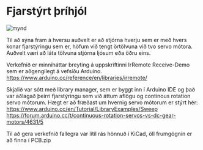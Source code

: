 # Fjarstýrt þríhjól

![mynd](https://i.imgur.com/SeaKBxO.jpg)

Til að sýna fram á hversu auðvelt er að stjórna hverju sem er með hvers konar fjarstýringu sem er, höfum við tengt örtölvuna við tvo servo mótora. Auðvelt væri að láta tölvuna stjórna ljósum eða öðru eins.

Verkefnið er minniháttar breyting á uppskriftinni IrRemote Receive-Demo sem er aðgengilegt á vefsíðu Arduino.
https://www.arduino.cc/reference/en/libraries/irremote/

Skjalið var sótt með library manager, sem er byggt inn í Arduino IDE og það var aðlagað þeirri fjarstýringu sem við áttum aflögu og continous rotation servo mótorum.
Hægt er að fræðast um hvernig servo mótorum er stýrt hér:
https://www.arduino.cc/en/Tutorial/LibraryExamples/Sweep
https://forum.arduino.cc/t/continuous-rotation-servos-vs-dc-gear-motors/4631/5

Til að gera verkefnið fallegra var lítil rás hönnuð í KiCad, öll frumgögnin er að finna í PCB.zip 

